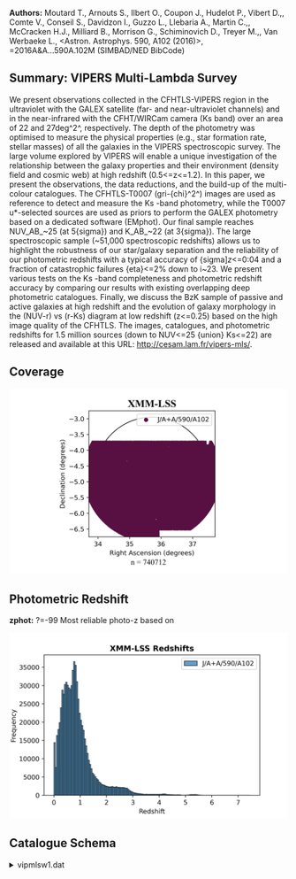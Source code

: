 **Authors:** Moutard T., Arnouts S., Ilbert O., Coupon J., Hudelot P., Vibert D.,, Comte V., Conseil S., Davidzon I., Guzzo L., Llebaria A., Martin C.,, McCracken H.J., Milliard B., Morrison G., Schiminovich D., Treyer M.,, Van Werbaeke L., <Astron. Astrophys. 590, A102 (2016)>, =2016A&A...590A.102M (SIMBAD/NED BibCode)

## Summary: VIPERS Multi-Lambda Survey 

We present observations collected in the CFHTLS-VIPERS region in the ultraviolet with the GALEX satellite (far- and near-ultraviolet channels) and in the near-infrared with the CFHT/WIRCam camera (Ks band) over an area of 22 and 27deg^2^, respectively. The depth of the photometry was optimised to measure the physical properties (e.g., star formation rate, stellar masses) of all the galaxies in the VIPERS spectroscopic survey. The large volume explored by VIPERS will enable a unique investigation of the relationship between the galaxy properties and their environment (density field and cosmic web) at high redshift (0.5<=z<=1.2). In this paper, we present the observations, the data reductions, and the build-up of the multi-colour catalogues. The CFHTLS-T0007 (gri-{chi}^2^) images are used as reference to detect and measure the Ks -band photometry, while the T0007 u*-selected sources are used as priors to perform the GALEX photometry based on a dedicated software (EMphot). Our final sample reaches NUV_AB_~25 (at 5{sigma}) and K_AB_~22 (at 3{sigma}). The large spectroscopic sample (~51,000 spectroscopic redshifts) allows us to highlight the robustness of our star/galaxy separation and the reliability of our photometric redshifts with a typical accuracy of {sigma]_z_<=0:04 and a fraction of catastrophic failures {eta}<=2% down to i~23. We present various tests on the Ks -band completeness and photometric redshift accuracy by comparing our results with existing overlapping deep photometric catalogues. Finally, we discuss the BzK sample of passive and active galaxies at high redshift and the evolution of galaxy morphology in the (NUV-r) vs (r-Ks) diagram at low redshift (z<=0.25) based on the high image quality of the CFHTLS. The images, catalogues, and photometric redshifts for 1.5 million sources (down to NUV<=25 {union} Ks<=22) are released and available at this URL: http://cesam.lam.fr/vipers-mls/.
## Coverage
![image](https://raw.githubusercontent.com/joshgithubbin/Sherlock-DDF/refs/heads/main/Catalogue%20Plotting/Catalogues/J-A+A-590-A102/Subcatalogues/XMM-LSS/Plots/fieldcover.png)
## Photometric Redshift 
 
**zphot:** ?=-99 Most reliable photo-z based on 
 

![image](https://raw.githubusercontent.com/joshgithubbin/Sherlock-DDF/refs/heads/main/Catalogue%20Plotting/Catalogues/J-A+A-590-A102/Subcatalogues/XMM-LSS/Plots/zphot.png)
## Catalogue Schema

<details>
<summary>vipmlsw1.dat</summary>

| Bytes   | Format   | Units        | Label      | Explanations                                                     |
|:--------|:---------|:-------------|:-----------|:-----------------------------------------------------------------|
| 1- 7    | I7       | ---          | VIPERS-MLS | Running number in the considered                                 |
| 9- 24   | A16      | ---          | TileT07    | CFHTLS T0007 Tile                                                |
| 26- 36  | F11.7    | deg          | RAdeg      | Right ascension (J2000)                                          |
| 38- 48  | F11.8    | deg          | DEdeg      | Declination (J2000)                                              |
| 50- 56  | F7.3     | mag          | FUV        | ?=-99 GALEX FUV magnitude                                        |
| 58- 64  | F7.3     | mag          | NUV        | ?=-99 GALEX NUV magnitude                                        |
| 66- 72  | F7.3     | mag          | umag       | ?=-99 CFHTLS u magnitude (AB)                                    |
| 74- 80  | F7.3     | mag          | gmag       | ?=-99 CFHTLS g magnitude (AB)                                    |
| 82- 88  | F7.3     | mag          | rmag       | ?=-99 CFHTLS r magnitude (AB)                                    |
| 90- 96  | F7.3     | mag          | imag       | ?=-99 CFHTLS i magnitude (AB)                                    |
| 98-104  | F7.3     | mag          | ymag       | ?=-99 CFHTLS y magnitude (AB)                                    |
| 106-112 | F7.3     | mag          | zmag       | ?=-99 CFHTLS z magnitude (AB)                                    |
| 114-120 | F7.3     | mag          | Ksmag      | ?=-99 WIRCam Ks (2146nm) magnitude, AB                           |
| 122-146 | F25.22   | mag          | deltamag   | Weighted mean rescaling factor (from ISO                         |
| 148-157 | F10.2    | arcsec       | r2         | Half-light radius (see T0007 doc.)                               |
| 159-165 | F7.4     | mag/arcsec+2 | mumaxi     | i-band maximum surface brightness                                |
| 167     | I1       | ---          | flagpls    | [0/1] Point-Like Source (PLS) flag (1)                           |
| 169     | I1       | ---          | flagfake   | [0/1] Potential fake object flag (2)                             |
| 171-176 | F6.2     | ---          | zsec       | Redshift at the second significant PDF peak                      |
| 178-183 | F6.2     | ---          | zqso       | Best Redshift for the QSO                                        |
| 185-188 | I4       | ---          | Classks    | Classification (3)                                               |
| 190-197 | F8.4     | ---          | zphot      | ?=-99 Most reliable photo-z based on                             |
| 199-207 | F9.5     | ---          | E_zphot    | ?=-99 zphot upper error (delimiting the 32%                      |
| 209-216 | F8.4     | ---          | e_zphot    | ?=-99 zphot lower error (delimiting the 32%                      |
| 218     | I1       | ---          | mopt       | [0/1] CFHTLenS Masks (mask_opt) (4)                              |
| 220     | I1       | ---          | mgalex     | [0/1] GALEX Masks (mask_galex) (4)                               |
| 222     | I1       | ---          | lfuv       | [0/1] FUV observed region (layout_fuv) (5)                       |
| 224     | I1       | ---          | lnuv       | [0/1] NUV observed region (layout_nuv) (5)                       |
| 226     | I1       | ---          | lks        | [0/1] WIRCam observed region                                     |
| 228-235 | F8.4     | mag          | e_FUV      | ?=-99 rms uncertainty on FUV                                     |
| 237-246 | F10.4    | mag          | e_NUV      | ?=-99 rms uncertainty on FUV                                     |
| 248-257 | F10.4    | mag          | e_umag     | ?=-99 rms uncertainty on umag                                    |
| 259-267 | F9.4     | mag          | e_gmag     | ?=-99 rms uncertainty on gamg                                    |
| 269-277 | F9.4     | mag          | e_rmag     | ?=-99 rms uncertainty on rmag                                    |
| 279-286 | F8.4     | mag          | e_imag     | ?=-99 rms uncertainty on imag                                    |
| 288-296 | F9.4     | mag          | e_ymag     | ?=-99 rms uncertainty on ymag                                    |
| 298-304 | F7.3     | mag          | i+ymag     | ?=-99 CFHTLS combined i-bands                                    |
| 306-314 | F9.4     | mag          | e_i+ymag   | ?=-99 rms uncertainty on i+ymag                                  |
| 316-325 | F10.4    | mag          | e_zmag     | ?=-99 rms uncertainty on zmag                                    |
| 327-336 | F10.4    | mag          | e_Ksmag    | ?=-99 rms uncertainty on Ksmag                                   |
| 338-342 | F5.1     | ---          | Context    | Selected bands for SED fitting                                   |
| 344     | I1       | ---          | Nband      | [1/8] Number of bands used in the SED                            |
| 346-357 | F12.6    | ---          | chibest    | ?=99999 Minimum Chi-square for the galaxy                        |
| 359-362 | I4       | ---          | modbest    | ?=-999 Best model from the galaxy                                |
| 364-371 | F8.4     | ---          | zbest      | ?=-99 Redshift at minimum                                        |
| 373-379 | F7.3     | ---          | pdzbest    | Integrated PDF(z) in between                                     |
| 381-392 | F12.6    | ---          | chistar    | ?=99999 Minimum Chi-square for the STAR                          |
| 394-397 | I4       | ---          | modstar    | ?=-999 Best model from the STAR                                  |
| 399-410 | F12.6    | ---          | chiqso     | ?=99999 Minimum Chi-square for the QSO                           |
| 412-415 | I4       | ---          | modqso     | ?=-999 Best model from the QSO                                   |
| 0       | =        | Extended     | 1          | = Point-like source in at least two detection bands OR saturated |
| 0       | =        | Good         | object     | 1 = Fake object                                                  |
| 0       | =        | Outside      | (good      | object)                                                          |
| 1       | =        | Inside       | (bad       | object)                                                          |
| 0       | =        | Inside       | (good      | object)                                                          |
| 1       | =        | Outside      | (bad       | object)                                                          |

**Note**: Point-Like Source (PLS) flag as follows:
           0 = Extended
           1 = Point-like source in at least two detection bands OR saturated
Note (2): Potential fake object flag as follows:
           0 = Good object
           1 = Fake object
Note (3): Classification:
          GALAXY [0-9]  /  STAR [10-19] /  QSO [20-29]
Note (4): CFHTLenS and GALEX masks codes as follows:
           0 = Outside (good object)
           1 = Inside (bad object)
Note (5): Layout flags as follows:
           0 = Inside (good object)
           1 = Outside (bad object)

</details>

